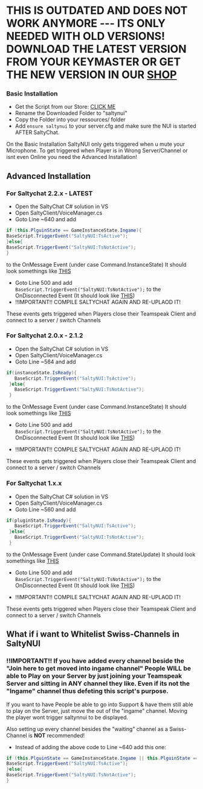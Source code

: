 # THIS IS OUTDATED AND DOES NOT WORK ANYMORE --- ITS ONLY NEEDED WITH OLD VERSIONS! DOWNLOAD THE LATEST VERSION FROM YOUR KEYMASTER OR GET THE NEW VERSION IN OUR [SHOP](https://shop.egorp.net/package/4668315)



### Basic Installation
- Get the Script from our Store: [CLICK ME](https://shop.egorp.net/package/4668315)
- Rename the Downloaded Folder to "saltynui"
- Copy the Folder into your ressources/ folder
- Add `ensure saltynui` to your server.cfg and make sure the NUI is started AFTER SaltyChat.

On the Basic Installation SaltyNUI only gets triggered when u mute your Microphone. To get triggered when Player is in Wrong Server/Channel or isnt even Online you need the Advanced Installation!

## Advanced Installation
### For Saltychat 2.2.x  - LATEST

- Open the SaltyChat C# solution in VS
- Open SaltyClient/VoiceManager.cs
- Goto Line ~640 and add 
```c#
if (this.PlguinState == GameInstanceState.Ingame){
BaseScript.TriggerEvent("SaltyNUI:TsActive");
}else{
BaseScript.TriggerEvent("SaltyNUI:TsNotActive");
}
```
to the OnMessage Event (under case Command.InstanceState)
It should look somethings like [THIS](https://screens.egopvp.com/files/2021/04/02/devenv_e0uIMJJ1Mt.png) 

- Goto Line 500 and add `BaseScript.TriggerEvent("SaltyNUI:TsNotActive");` to the OnDisconnected Event (It should look like [THIS](https://screens.egopvp.com/files/2020/05/30/devenv_g5rbAJWpAH.png))
- !!IMPORTANT!! COMPILE SALTYCHAT AGAIN AND RE-UPLAOD IT!

These events gets triggered when Players close their Teamspeak Client and connect to a server / switch Channels

### For Saltychat 2.0.x - 2.1.2

- Open the SaltyChat C# solution in VS
- Open SaltyClient/VoiceManager.cs
- Goto Line ~564 and add 
```c#
if(instanceState.IsReady){
   BaseScript.TriggerEvent("SaltyNUI:TsActive");
 }else{
   BaseScript.TriggerEvent("SaltyNUI:TsNotActive");
 } 
```
to the OnMessage Event (under case Command.InstanceState)
It should look somethings like [THIS](https://screens.egopvp.com/files/2020/08/07/devenv_0dI2m50Rvj.png) 

- Goto Line 500 and add `BaseScript.TriggerEvent("SaltyNUI:TsNotActive");` to the OnDisconnected Event (It should look like [THIS](https://screens.egopvp.com/files/2020/05/30/devenv_g5rbAJWpAH.png))

- !!IMPORTANT!! COMPILE SALTYCHAT AGAIN AND RE-UPLAOD IT!

These events gets triggered when Players close their Teamspeak Client and connect to a server / switch Channels

### For Saltychat 1.x.x

- Open the SaltyChat C# solution in VS
- Open SaltyClient/VoiceManager.cs
- Goto Line ~560 and add 
```c#
if(pluginState.IsReady){
   BaseScript.TriggerEvent("SaltyNUI:TsActive");
 }else{
   BaseScript.TriggerEvent("SaltyNUI:TsNotActive");
 } 
```
to the OnMessage Event (under case Command.StateUpdate)
It should look somethings like [THIS](https://screens.egopvp.com/files/2020/05/30/devenv_58LaZ8WVeJ.png) 

- Goto Line 500 and add `BaseScript.TriggerEvent("SaltyNUI:TsNotActive");` to the OnDisconnected Event (It should look like [THIS](https://screens.egopvp.com/files/2020/05/30/devenv_g5rbAJWpAH.png))

- !!IMPORTANT!! COMPILE SALTYCHAT AGAIN AND RE-UPLAOD IT!

These events gets triggered when Players close their Teamspeak Client and connect to a server / switch Channels


## What if i want to Whitelist Swiss-Channels in SaltyNUI

### !!IMPORTANT!! If you have added every channel beside the "Join here to get moved into ingame channel" People **WILL** be able to Play on your Server by just joining your Teamspeak Server and sitting in **ANY** channel they like. Even if its not the "Ingame" channel thus defeting this script's purpose.
If you want to have People be able to go into Support & have them still able to play on the Server, just move the out of the "ingame" channel. Moving the player wont trigger saltynnui to be displayed. 

Also setting up every channel besides the "waiting" channel as a Swiss-Channel is **NOT** recommended!

- Instead of adding the above code to Line ~640 add this one:
```c#
if (this.PlguinState == GameInstanceState.Ingame || this.PlguinState == GameInstanceState.InSwissChannel){
BaseScript.TriggerEvent("SaltyNUI:TsActive");
}else{
BaseScript.TriggerEvent("SaltyNUI:TsNotActive");
}
